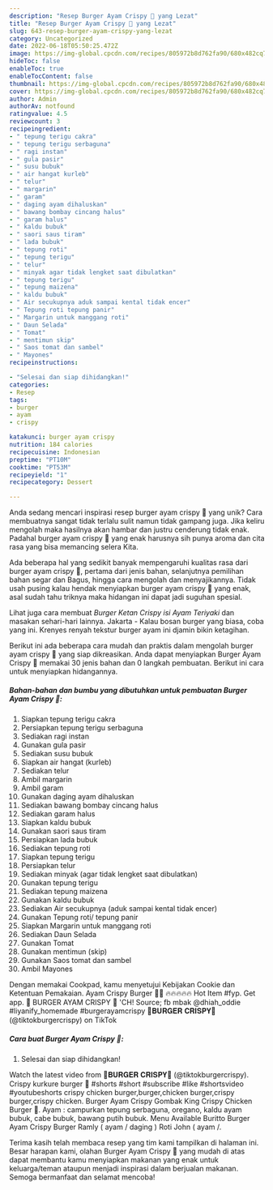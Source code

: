 ```yaml
---
description: "Resep Burger Ayam Crispy 🍔 yang Lezat"
title: "Resep Burger Ayam Crispy 🍔 yang Lezat"
slug: 643-resep-burger-ayam-crispy-yang-lezat
category: Uncategorized
date: 2022-06-18T05:50:25.472Z
image: https://img-global.cpcdn.com/recipes/805972b8d762fa90/680x482cq70/burger-ayam-crispy-foto-resep-utama.jpg
hideToc: false
enableToc: true
enableTocContent: false
thumbnail: https://img-global.cpcdn.com/recipes/805972b8d762fa90/680x482cq70/burger-ayam-crispy-foto-resep-utama.jpg
cover: https://img-global.cpcdn.com/recipes/805972b8d762fa90/680x482cq70/burger-ayam-crispy-foto-resep-utama.jpg
author: Admin
authorAv: notfound
ratingvalue: 4.5
reviewcount: 3
recipeingredient:
- " tepung terigu cakra"
- " tepung terigu serbaguna"
- " ragi instan"
- " gula pasir"
- " susu bubuk"
- " air hangat kurleb"
- " telur"
- " margarin"
- " garam"
- " daging ayam dihaluskan"
- " bawang bombay cincang halus"
- " garam halus"
- " kaldu bubuk"
- " saori saus tiram"
- " lada bubuk"
- " tepung roti"
- " tepung terigu"
- " telur"
- " minyak agar tidak lengket saat dibulatkan"
- " tepung terigu"
- " tepung maizena"
- " kaldu bubuk"
- " Air secukupnya aduk sampai kental tidak encer"
- " Tepung roti tepung panir"
- " Margarin untuk manggang roti"
- " Daun Selada"
- " Tomat"
- " mentimun skip"
- " Saos tomat dan sambel"
- " Mayones"
recipeinstructions:

- "Selesai dan siap dihidangkan!"
categories:
- Resep
tags:
- burger
- ayam
- crispy

katakunci: burger ayam crispy 
nutrition: 184 calories
recipecuisine: Indonesian
preptime: "PT10M"
cooktime: "PT53M"
recipeyield: "1"
recipecategory: Dessert

---
```





Anda sedang mencari inspirasi resep burger ayam crispy 🍔 yang unik? Cara membuatnya sangat tidak terlalu sulit namun tidak gampang juga. Jika keliru mengolah maka hasilnya akan hambar dan justru cenderung tidak enak. Padahal burger ayam crispy 🍔 yang enak harusnya sih punya aroma dan cita rasa yang bisa memancing selera Kita.





Ada beberapa hal yang sedikit banyak mempengaruhi kualitas rasa dari burger ayam crispy 🍔, pertama dari jenis bahan, selanjutnya pemilihan bahan segar dan Bagus, hingga cara mengolah dan menyajikannya. Tidak usah pusing kalau hendak menyiapkan burger ayam crispy 🍔 yang enak,      asal sudah tahu triknya maka hidangan ini dapat jadi suguhan spesial.














Lihat juga cara membuat *Burger Ketan Crispy isi Ayam Teriyaki* dan masakan sehari-hari lainnya. Jakarta - Kalau bosan burger yang biasa, coba yang ini. Krenyes renyah tekstur burger ayam ini djamin bikin ketagihan.






Berikut ini ada beberapa cara mudah dan praktis dalam mengolah burger ayam crispy 🍔 yang siap dikreasikan. Anda dapat menyiapkan Burger Ayam Crispy 🍔 memakai 30 jenis bahan dan 0 langkah pembuatan. Berikut ini cara untuk menyiapkan hidangannya.

<!--inarticleads1-->

##### Bahan-bahan dan bumbu yang dibutuhkan untuk pembuatan Burger Ayam Crispy 🍔:

1. Siapkan  tepung terigu cakra
1. Persiapkan  tepung terigu serbaguna
1. Sediakan  ragi instan
1. Gunakan  gula pasir
1. Sediakan  susu bubuk
1. Siapkan  air hangat (kurleb)
1. Sediakan  telur
1. Ambil  margarin
1. Ambil  garam
1. Gunakan  daging ayam dihaluskan
1. Sediakan  bawang bombay cincang halus
1. Sediakan  garam halus
1. Siapkan  kaldu bubuk
1. Gunakan  saori saus tiram
1. Persiapkan  lada bubuk
1. Sediakan  tepung roti
1. Siapkan  tepung terigu
1. Persiapkan  telur
1. Sediakan  minyak (agar tidak lengket saat dibulatkan)
1. Gunakan  tepung terigu
1. Sediakan  tepung maizena
1. Gunakan  kaldu bubuk
1. Sediakan  Air secukupnya (aduk sampai kental tidak encer)
1. Gunakan  Tepung roti/ tepung panir
1. Siapkan  Margarin untuk manggang roti
1. Sediakan  Daun Selada
1. Gunakan  Tomat
1. Gunakan  mentimun (skip)
1. Gunakan  Saos tomat dan sambel
1. Ambil  Mayones


Dengan memakai Cookpad, kamu menyetujui Kebijakan Cookie dan Ketentuan Pemakaian. Ayam Crispy Burger 🍔🍔 🔥🔥🔥🔥🔥 Hot Item #fyp. Get app. 🍔 BURGER AYAM CRISPY 🍔 &#39;CH! Source; fb mbak @dhiah_oddie #liyanify_homemade #burgerayamcrispy 🍔𝐁𝐔𝐑𝐆𝐄𝐑 𝐂𝐑𝐈𝐒𝐏𝐘🍔 (@tiktokburgercrispy) on TikTok 

<!--inarticleads2-->

##### Cara buat Burger Ayam Crispy 🍔:


1. Selesai dan siap dihidangkan!

Watch the latest video from 🍔𝐁𝐔𝐑𝐆𝐄𝐑 𝐂𝐑𝐈𝐒𝐏𝐘🍔 (@tiktokburgercrispy). Crispy kurkure burger 🍔 #shorts #short #subscribe #like #shortsvideo #youtubeshorts crispy chicken burger,burger,chicken burger,crispy burger,crispy chicken. Burger Ayam Crispy Gombak King Crispy Chicken Burger 🍔. Ayam : campurkan tepung serbaguna, oregano, kaldu ayam bubuk, cabe bubuk, bawang putih bubuk. Menu Available Buritto Burger Ayam Crispy Burger Ramly ( ayam / daging ) Roti John ( ayam /. 

Terima kasih telah membaca resep yang tim kami tampilkan di halaman ini. Besar harapan kami, olahan Burger Ayam Crispy 🍔 yang mudah di atas dapat membantu kamu menyiapkan makanan yang enak untuk keluarga/teman ataupun menjadi inspirasi dalam berjualan makanan. Semoga bermanfaat dan selamat mencoba!
